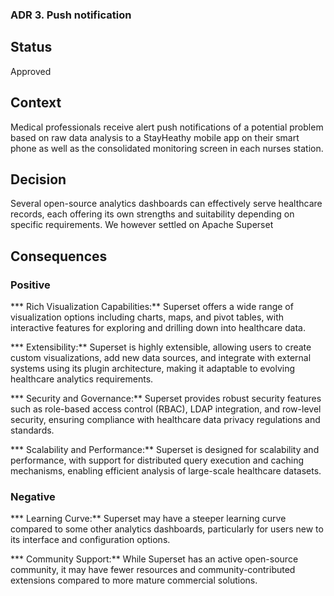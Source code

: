 ### ADR 3. Push notification

## Status
Approved

## Context
Medical professionals receive alert push notifications of a potential problem based on raw data analysis to a StayHeathy mobile app on their smart phone as well as the consolidated monitoring screen in each nurses station.

## Decision
Several open-source analytics dashboards can effectively serve healthcare records, each offering its own strengths and suitability depending on specific requirements. We however settled on Apache Superset

## Consequences
 
### Positive

*** Rich Visualization Capabilities:** Superset offers a wide range of visualization options including charts, maps, and pivot tables, with interactive features for exploring and drilling down into healthcare data.

*** Extensibility:** Superset is highly extensible, allowing users to create custom visualizations, add new data sources, and integrate with external systems using its plugin architecture, making it adaptable to evolving healthcare analytics requirements.

*** Security and Governance:** Superset provides robust security features such as role-based access control (RBAC), LDAP integration, and row-level security, ensuring compliance with healthcare data privacy regulations and standards.

*** Scalability and Performance:** Superset is designed for scalability and performance, with support for distributed query execution and caching mechanisms, enabling efficient analysis of large-scale healthcare datasets.

### Negative

*** Learning Curve:** Superset may have a steeper learning curve compared to some other analytics dashboards, particularly for users new to its interface and configuration options.

*** Community Support:** While Superset has an active open-source community, it may have fewer resources and community-contributed extensions compared to more mature commercial solutions.